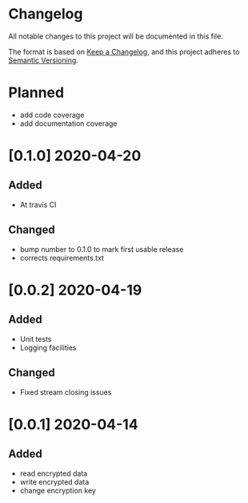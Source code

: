 # Changelog
All notable changes to this project will be documented in this file.

The format is based on [Keep a Changelog](https://keepachangelog.com/en/1.0.0/),
and this project adheres to [Semantic Versioning](https://semver.org/spec/v2.0.0.html).

# Planned
* add code coverage
* add documentation coverage 

# [0.1.0] 2020-04-20
## Added
* At travis CI

## Changed
* bump number to 0.1.0 to mark first usable release
* corrects requirements.txt

# [0.0.2] 2020-04-19
## Added
* Unit tests
* Logging facilities

## Changed
* Fixed stream closing issues

# [0.0.1] 2020-04-14
## Added
* read encrypted data
* write encrypted data
* change encryption key  
